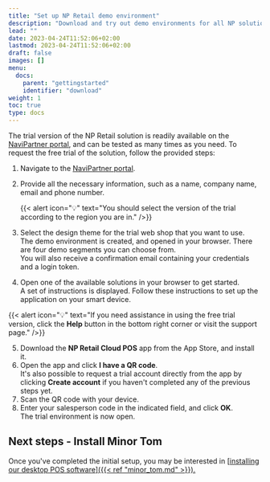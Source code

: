 ```yaml
---
title: "Set up NP Retail demo environment"
description: "Download and try out demo environments for all NP solutions."
lead: ""
date: 2023-04-24T11:52:06+02:00
lastmod: 2023-04-24T11:52:06+02:00
draft: false
images: []
menu:
  docs:
    parent: "gettingstarted"
    identifier: "download"
weight: 1
toc: true
type: docs
---
```



The trial version of the NP Retail solution is readily available on the [<ins>NaviPartner portal<ins>](https://www.navipartner.com/get-trial/), and can be tested as many times as you need. To request the free trial of the solution, follow the provided steps:

1. Navigate to the [<ins>NaviPartner portal<ins>](https://www.navipartner.com/get-trial/).
2. Provide all the necessary information, such as a name, company name, email and phone number.     

   {{< alert icon="💡" text="You should select the version of the trial according to the region you are in." />}}

3. Select the design theme for the trial web shop that you want to use.     
   The demo environment is created, and opened in your browser. There are four demo segments you can choose from.     
   You will also receive a confirmation email containing your credentials and a login token.
4. Open one of the available solutions in your browser to get started.    
   A set of instructions is displayed. Follow these instructions to set up the application on your smart device.

{{< alert icon="💡" text="If you need assistance in using the free trial version, click the <b>Help</b> button in the bottom right corner or visit the support page." />}}


5. Download the **NP Retail Cloud POS** app from the App Store, and install it. 
6. Open the app and click **I have a QR code**.     
   It's also possible to request a trial account directly from the app by clicking **Create account** if you haven't completed any of the previous steps yet. 
7. Scan the QR code with your device.
8. Enter your salesperson code in the indicated field, and click **OK**.      
   The trial environment is now open.

## Next steps - Install Minor Tom

Once you've completed the initial setup, you may be interested in [<ins>installing our desktop POS software<ins>]({{< ref "minor_tom.md" >}}).



